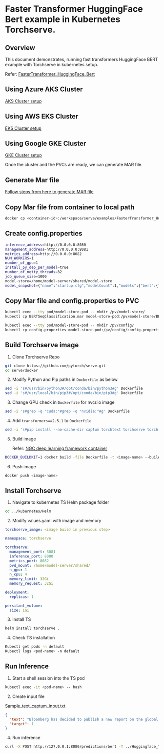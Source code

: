 # Faster Transformer HuggingFace Bert example in Kubernetes Torchserve.

## Overview

This document demonstrates, running fast transformers HuggingFace BERT example with Torchserve in kubernetes setup.

Refer: [FasterTransformer_HuggingFace_Bert](../../examples/FasterTransformer_HuggingFace_Bert/README.md#faster-transformer)

## Using Azure AKS Cluster

[AKS Cluster setup](../AKS/README.md##-TorchServe-on-Azure-Kubernetes-Service-AKS)

## Using AWS EKS Cluster

[EKS Cluster setup](../EKS/README.md#-Torchserve-on-Elastic-Kubernetes-service-EKS)

## Using Google GKE Cluster

[GKE Cluster setup](../GKE/README.md##-TorchServe-on-Google-Kubernetes-Engine-GKE)

Once the cluster and the PVCs are ready, we can generate MAR file.

## Generate Mar file

[Follow steps from here to generate MAR file](../../examples/FasterTransformer_HuggingFace_Bert/README.md#how-to-get-a-torchscripted-traced-efft-of-hf-bert-model-and-serving-it)

## Copy Mar file from container to local path

```bash
docker cp <container-id>:/workspace/serve/examples/FasterTransformer_HuggingFace_Bert/BERTSeqClassification.mar ./BERTSeqClassification.mar
```

## Create config.properties

```bash
inference_address=http://0.0.0.0:8080
management_address=http://0.0.0.0:8081
metrics_address=http://0.0.0.0:8082
NUM_WORKERS=1
number_of_gpu=1
install_py_dep_per_model=true
number_of_netty_threads=32
job_queue_size=1000
model-store=/home/model-server/shared/model-store
model_snapshot={"name":"startup.cfg","modelCount":1,"models":{"bert":{"1.0":{"defaultVersion":true,"marName":"BERTSeqClassification.mar","minWorkers":2,"maxWorkers":3,"batchSize":1,"maxBatchDelay":100,"responseTimeout":120}}}}
```

## Copy Mar file and config.properties to PVC

```bash
kubectl exec --tty pod/model-store-pod -- mkdir /pv/model-store/
kubectl cp BERTSeqClassification.mar model-store-pod:/pv/model-store/BERTSeqClassification.mar

kubectl exec --tty pod/model-store-pod -- mkdir /pv/config/
kubectl cp config.properties model-store-pod:/pv/config/config.properties
```

## Build Torchserve image

1. Clone Torchserve Repo

```bash
git clone https://github.com/pytorch/serve.git
cd serve/docker
```

2. Modify Python and Pip paths in `Dockerfile` as below

```bash
sed -i 's#/usr/bin/python3#/opt/conda/bin/python3#g' Dockerfile
sed -i 's#/usr/local/bin/pip3#/opt/conda/bin/pip3#g' Dockerfile
```

3. Change GPU check in `Dockerfile` for nvcr.io image

```bash
sed -i 's#grep -q "cuda:"#grep -q "nvidia:"#g' Dockerfile
```

4. Add `transformers==2.5.1` to `Dockerfile`

```bash
sed -i 's#pip install --no-cache-dir captum torchtext torchserve torch-model-archiver#& transformers==2.5.1#g' Dockerfile
```

5. Build image

   Refer: [NGC deep learning framework container](https://ngc.nvidia.com/catalog/containers/nvidia:pytorch)

```bash
DOCKER_BUILDKIT=1 docker build -file Dockerfile -t <image-name> --build-arg BASE_IMAGE=nvcr.io/nvidia/pytorch:20.12-py3 --build-arg CUDA_VERSION=cu102 .
```

6. Push image

```bash
docker push <image-name>
```

## Install Torchserve

1. Navigate to kubernetes TS Helm package folder

```bash
cd ../kubernetes/Helm
```

2. Modify values.yaml with image and memory

```yaml
torchserve_image: <image build in previous step>

namespace: torchserve

torchserve:
  management_port: 8081
  inference_port: 8080
  metrics_port: 8082
  pvd_mount: /home/model-server/shared/
  n_gpu: 1
  n_cpu: 4
  memory_limit: 32Gi
  memory_request: 32Gi

deployment:
  replicas: 1

persitant_volume:
  size: 1Gi
```

3. Install TS

```bash
helm install torchserve .
```

4. Check TS installation

```bash
Kubectl get pods -n default
Kubectl logs <pod-name> -n default
```

## Run Inference

1. Start a shell session into the TS pod

```bash
kubectl exec -it <pod-name> -- bash
```

2. Create input file

Sample_text_captum_input.txt

```json
{
  "text": "Bloomberg has decided to publish a new report on the global economy.",
  "target": 1
}
```

4. Run inference

```bash
curl -X POST http://127.0.0.1:8080/predictions/bert -T ../Huggingface_Transformers/Seq_classification_artifacts/sample_text_captum_input.txt

```
